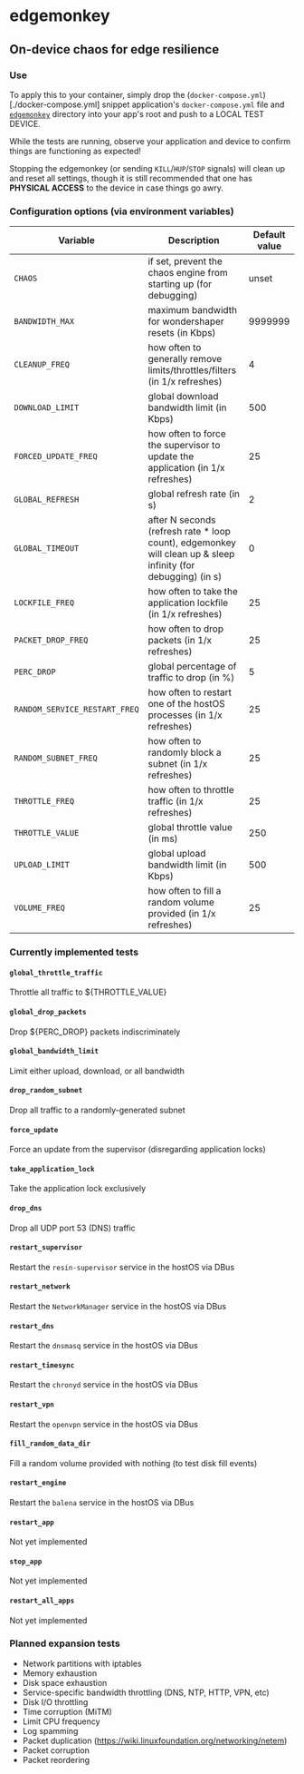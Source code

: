 # edgemonkey
## On-device chaos for edge resilience

### Use
To apply this to your container, simply drop the (`docker-compose.yml`)[./docker-compose.yml] snippet application's
`docker-compose.yml` file and [`edgemonkey`](./edgemonkey) directory into your app's root and push to a LOCAL TEST
DEVICE.

While the tests are running, observe your application and device to confirm things are functioning as expected!

Stopping the edgemonkey (or sending `KILL`/`HUP`/`STOP` signals) will clean up and reset all settings, though it is
still recommended that one has **PHYSICAL ACCESS** to the device in case things go awry.

### Configuration options (via environment variables)

| Variable | Description | Default value |
| ------- | ------ | ----- |
| `CHAOS` | if set, prevent the chaos engine from starting up (for debugging) | unset |
| `BANDWIDTH_MAX` | maximum bandwidth for wondershaper resets (in Kbps) | 9999999 |
| `CLEANUP_FREQ` | how often to generally remove limits/throttles/filters (in 1/x refreshes) | 4 |
| `DOWNLOAD_LIMIT` | global download bandwidth limit (in Kbps) | 500 |
| `FORCED_UPDATE_FREQ` | how often to force the supervisor to update the application (in 1/x refreshes) | 25 |
| `GLOBAL_REFRESH` | global refresh rate (in s) | 2 |
| `GLOBAL_TIMEOUT` | after N seconds (refresh rate * loop count), edgemonkey will clean up & sleep infinity (for debugging) (in s) | 0 |
| `LOCKFILE_FREQ` | how often to take the application lockfile (in 1/x refreshes) | 25 |
| `PACKET_DROP_FREQ` | how often to drop packets (in 1/x refreshes) | 25 |
| `PERC_DROP` | global percentage of traffic to drop (in %) | 5 |
| `RANDOM_SERVICE_RESTART_FREQ` | how often to restart one of the hostOS processes (in 1/x refreshes) | 25 |
| `RANDOM_SUBNET_FREQ` | how often to randomly block a subnet (in 1/x refreshes) | 25 |
| `THROTTLE_FREQ` | how often to throttle traffic (in 1/x refreshes) | 25 |
| `THROTTLE_VALUE` | global throttle value (in ms) | 250 |
| `UPLOAD_LIMIT` | global upload bandwidth limit (in Kbps) | 500 |
| `VOLUME_FREQ` | how often to fill a random volume provided (in 1/x refreshes) | 25 |

### Currently implemented tests
#### `global_throttle_traffic`
Throttle all traffic to ${THROTTLE_VALUE}

#### `global_drop_packets`
Drop ${PERC_DROP} packets indiscriminately

#### `global_bandwidth_limit`
Limit either upload, download, or all bandwidth

#### `drop_random_subnet`
Drop all traffic to a randomly-generated subnet

#### `force_update`
Force an update from the supervisor (disregarding application locks)

#### `take_application_lock`
Take the application lock exclusively

#### `drop_dns`
Drop all UDP port 53 (DNS) traffic

#### `restart_supervisor`
Restart the `resin-supervisor` service in the hostOS via DBus

#### `restart_network`
Restart the `NetworkManager` service in the hostOS via DBus

#### `restart_dns`
Restart the `dnsmasq` service in the hostOS via DBus

#### `restart_timesync`
Restart the `chronyd` service in the hostOS via DBus

#### `restart_vpn`
Restart the `openvpn` service in the hostOS via DBus

#### `fill_random_data_dir`
Fill a random volume provided with nothing (to test disk fill events)

#### `restart_engine`
Restart the `balena` service in the hostOS via DBus

#### `restart_app`
Not yet implemented

#### `stop_app`
Not yet implemented

#### `restart_all_apps`
Not yet implemented

### Planned expansion tests
* Network partitions with iptables
* Memory exhaustion
* Disk space exhaustion
* Service-specific bandwidth throttling (DNS, NTP, HTTP, VPN, etc)
* Disk I/O throttling
* Time corruption (MiTM)
* Limit CPU frequency
* Log spamming
* Packet duplication (https://wiki.linuxfoundation.org/networking/netem)
* Packet corruption
* Packet reordering
